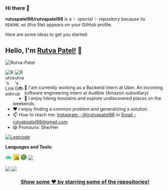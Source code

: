 ### Hi there 👋

**rutvapatel98/rutvapatel98** is a ✨ _special_ ✨ repository because its `README.md` (this file) appears on your GitHub profile.

Here are some ideas to get you started:

## Hello, I'm [Rutva Patel!](https://www.linkedin.com/in/rutvapatel98/) 👋

<p align="left"> <img src="https://komarev.com/ghpvc/?username=Ujjval-Patel &label=Views&color=brightgreen&style=plastic" alt="Rutva-Patel" /> </p>

<a href="https://www.linkedin.com/in/rutvapatel98/">
  <img align="left" alt="Rutva's Linkedin" width="30px" src="https://cdn-icons-png.flaticon.com/512/174/174857.png" />
</a>
<a href="https://github.com/rutvapatel98">
  <img align="left" alt="Rutva's Github" width="30px" src="https://cdn.jsdelivr.net/npm/simple-icons@v3/icons/github.svg" />
</a>

<br/>
<br/>



- :briefcase: I'am currently working as a Backend intern at Uber. An incoming software engineering intern at Audible (Amazon subsidiary)
- 🌱 I enjoy hiking moutains and explore undiscovered places on the weekends. 
- ❤️ I enjoy finding a common problem and generalizing a solution. 
- 📫 How to reach me: [Instagram - @\rutvapatel98](https://www.instagram.com/rutvapatel98/) or [Email - rutvakpatel98@gmail.com](mailto:rutvakpatel98@gmail.com)
- 😄 Pronouns: She/Her

[![Leetcode](https://img.shields.io/badge/Leetcode-1417-orange)](https://leetcode.com/rpat98/)&nbsp;&nbsp;&nbsp;&nbsp;


**Languages and Tools:**  


<code><img height="20" src="https://raw.githubusercontent.com/github/explore/80688e429a7d4ef2fca1e82350fe8e3517d3494d/topics/android/android.png"></code>
<code><img height="20" src="https://raw.githubusercontent.com/github/explore/80688e429a7d4ef2fca1e82350fe8e3517d3494d/topics/javascript/javascript.png"></code>
<code><img height="20" src="https://raw.githubusercontent.com/github/explore/80688e429a7d4ef2fca1e82350fe8e3517d3494d/topics/nodejs/nodejs.png"></code>
<code><img height="20" src="https://raw.githubusercontent.com/isocpp/logos/master/cpp_logo.png"></code>


<a href="https://github.com/rutvapatel98">
  <img align="center" src="https://github-readme-stats.vercel.app/api/top-langs/?username=rutvapatel98&theme=light&hide_langs_below=1" />
</a>


<a href="https://github.com/sen-29/timetable">
  <img align="center" src="https://github-readme-stats.vercel.app/api/pin/?username=rutvapatel98&repo=Auto-scaling-real-time-face-recognition&theme=light" />


<div align="center">

### Show some ❤️ by starring some of the repositories!

</div>

